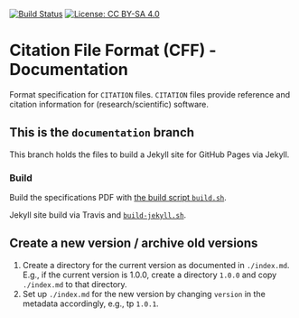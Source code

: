 [![Build Status](https://travis-ci.org/sdruskat/citation-file-format.svg?branch=master)](https://travis-ci.org/sdruskat/citation-file-format) [![License: CC BY-SA 4.0](https://img.shields.io/badge/License-CC%20BY--SA%204.0-lightgrey.svg)](https://creativecommons.org/licenses/by-sa/4.0/)

# Citation File Format (CFF) - Documentation

Format specification for `CITATION` files. `CITATION` files provide reference and citation information for (research/scientific) software.

## This is the `documentation` branch

This branch holds the files to build a Jekyll site for GitHub Pages via Jekyll.

### Build

Build the specifications PDF with [the build script `build.sh`](https://github.com/sdruskat/citation-file-format/blob/master/build.sh).

Jekyll site build via Travis and [`build-jekyll.sh`](https://github.com/sdruskat/citation-file-format/blob/master/build-jekyll.sh).

## Create a new version / archive old versions

1. Create a directory for the current version as documented in `./index.md`. E.g., if the current version is 1.0.0, create a directory `1.0.0` and copy `./index.md` to that directory.
2. Set up `./index.md` for the new version by changing `version` in the metadata accordingly, e.g., tp `1.0.1`.
